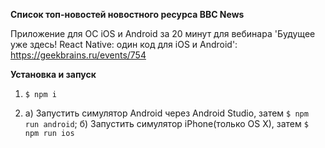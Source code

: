 **Cписок топ-новостей новостного ресурса BBC News**

Приложение для ОС iOS и Android за 20 минут для вебинара 'Будущее уже здесь! React Native: один код для iOS и Android': https://geekbrains.ru/events/754


**Установка и запуск**

1) ```$ npm i```

2) а) Запустить симулятор Android через Android Studio, затем ```$ npm run android```;
б) Запустить симулятор iPhone(только OS X), затем ```$ npm run ios```
